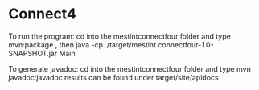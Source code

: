 # Connect4

To run the program:
cd into the mestintconnectfour folder and type mvn:package , then
java -cp ./target/mestint.connectfour-1.0-SNAPSHOT.jar Main

To generate javadoc:
cd into the mestintconnectfour folder and type mvn javadoc:javadoc
results can be found under target/site/apidocs
